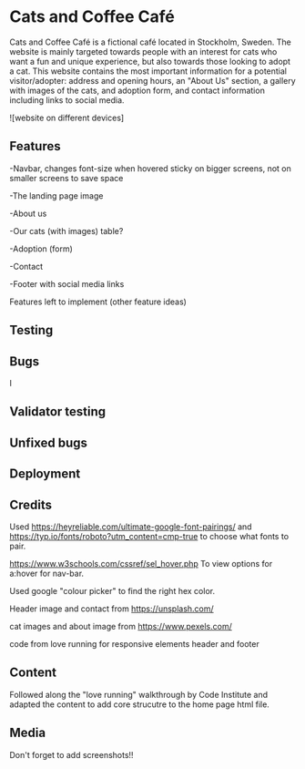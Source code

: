 # Cats and Coffee Café

Cats and Coffee Café is a fictional café located in Stockholm, Sweden. The website is mainly targeted towards people with an interest for cats who want a fun and unique experience, but also towards those looking to adopt a cat. This website contains the most important information for a potential visitor/adopter: address and opening hours, an "About Us" section, a gallery with images of the cats, and adoption form, and contact information including links to social media. 

![website on different devices]

## Features
-Navbar, changes font-size when hovered
sticky on bigger screens, not on smaller screens to save space 

-The landing page image

-About us

-Our cats (with images) table? 

-Adoption (form)

-Contact 

-Footer with social media links


Features left to implement (other feature ideas)

## Testing

## Bugs

I 

## Validator testing

## Unfixed bugs

## Deployment

## Credits

Used https://heyreliable.com/ultimate-google-font-pairings/ and https://typ.io/fonts/roboto?utm_content=cmp-true to choose what fonts to pair. 

https://www.w3schools.com/cssref/sel_hover.php To view options for a:hover for nav-bar. 

Used google "colour picker" to find the right hex color. 

Header image and contact from https://unsplash.com/

cat images and about image from https://www.pexels.com/

code from love running for responsive elements header and footer


## Content

Followed along the "love running" walkthrough by Code Institute and adapted the content to add core strucutre to the home page html file.

## Media


Don't forget to add screenshots!!

